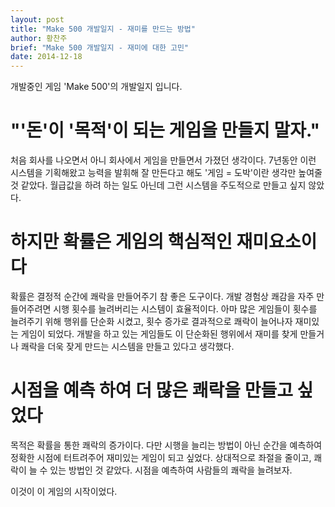 ```yaml
---
layout: post
title: "Make 500 개발일지 - 재미를 만드는 방법"
author: 황찬주
brief: "Make 500 개발일지 - 재미에 대한 고민"
date: 2014-12-18
---
```


개발중인 게임 'Make 500'의  개발일지 입니다.


# "'돈'이 '목적'이 되는 게임을 만들지 말자."

처음 회사를 나오면서 아니 회사에서 게임을 만들면서 가졌던 생각이다. 7년동안 이런 시스템을 기획해왔고 능력을 발휘해 잘 만든다고 해도 '게임 = 도박'이란 생각만 높여줄 것 같았다. 월급값을 하려 하는 일도 아닌데 그런 시스템을 주도적으로 만들고 싶지 않았다.


# 하지만 확률은 게임의 핵심적인 재미요소이다

확률은 결정적 순간에 쾌락을 만들어주기 참 좋은 도구이다. 개발 경험상 쾌감을 자주 만들어주려면 시행 횟수를 늘려버리는 시스템이 효율적이다. 아마 많은 게임들이 횟수를 늘려주기 위해 행위를 단순화 시켰고, 횟수 증가로 결과적으로 쾌락이 늘어나자 재미있는 게임이 되었다. 개발을 하고 있는 게임들도 이 단순화된 행위에서 재미를 찾게 만들거나 쾌락을 더욱 잦게 만드는 시스템을 만들고 있다고 생각했다.


# 시점을 예측 하여 더 많은 쾌락을 만들고 싶었다

목적은 확률을 통한 쾌락의 증가이다. 다만 시행을 늘리는 방법이 아닌 순간을 예측하여 정확한 시점에 터트려주어 재미있는 게임이 되고 싶었다. 상대적으로 좌절을 줄이고, 쾌락이 늘 수 있는 방법인 것 같았다. 시점을 예측하여 사람들의 쾌락을 늘려보자.
   
이것이 이 게임의 시작이었다.
